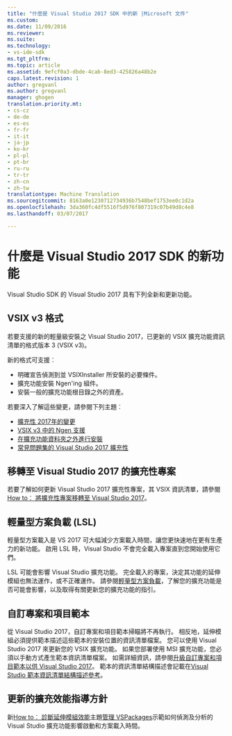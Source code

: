 ```yaml
---
title: "什麼是 Visual Studio 2017 SDK 中的新 |Microsoft 文件"
ms.custom: 
ms.date: 11/09/2016
ms.reviewer: 
ms.suite: 
ms.technology:
- vs-ide-sdk
ms.tgt_pltfrm: 
ms.topic: article
ms.assetid: 9efcf0a3-dbde-4cab-8ed3-425826a48b2e
caps.latest.revision: 1
author: gregvanl
ms.author: gregvanl
manager: ghogen
translation.priority.mt:
- cs-cz
- de-de
- es-es
- fr-fr
- it-it
- ja-jp
- ko-kr
- pl-pl
- pt-br
- ru-ru
- tr-tr
- zh-cn
- zh-tw
translationtype: Machine Translation
ms.sourcegitcommit: 8163a0e1230712734936b7548bef1753ee0c1d2a
ms.openlocfilehash: 3da360fc4df5516f5d976f807319c07b49d8c4e8
ms.lasthandoff: 03/07/2017

---
```

# <a name="what39s-new-in-the-visual-studio-2017-sdk"></a>什麼是 Visual Studio 2017 SDK 的新功能

Visual Studio SDK 的 Visual Studio 2017 具有下列全新和更新功能。

## <a name="vsix-v3-format"></a>VSIX v3 格式

若要支援的新的輕量級安裝之 Visual Studio 2017，已更新的 VSIX 擴充功能資訊清單的格式版本 3 (VSIX v3)。

新的格式可支援︰

* 明確宣告偵測到並 VSIXInstaller 所安裝的必要條件。
* 擴充功能安裝 Ngen'ing 組件。
* 安裝一般的擴充功能根目錄之外的資產。

若要深入了解這些變更，請參閱下列主題︰

* [擴充性 2017年的變更](breaking-changes-2017.md)
* [VSIX v3 中的 Ngen 支援](ngen-support.md)
* [在擴充功能資料夾之外進行安裝](set-install-root.md)
* [常見問題集的 Visual Studio 2017 擴充性](faq-2017.md)

## <a name="migrating-extensibility-project-to-visual-studio-2017"></a>移轉至 Visual Studio 2017 的擴充性專案

若要了解如何更新 Visual Studio 2017 擴充性專案，其 VSIX 資訊清單，請參閱[How to︰ 將擴充性專案移轉至 Visual Studio 2017](how-to-migrate-extensibility-projects-to-visual-studio-2017.md)。

## <a name="lightweight-solution-load-lsl"></a>輕量型方案負載 (LSL)

輕量型方案載入是 VS 2017 可大幅減少方案載入時間，讓您更快速地在更有生產力的新功能。 啟用 LSL 時，Visual Studio 不會完全載入專案直到您開始使用它們。

LSL 可能會影響 Visual Studio 擴充功能。 完全載入的專案，決定其功能的延伸模組也無法運作，或不正確運作。 請參閱[輕量型方案負載](lightweight-solution-load-extension-impact.md)，了解您的擴充功能是否可能會影響，以及取得有關更新您的擴充功能的指引。

## <a name="custom-project-and-item-templates"></a>自訂專案和項目範本

從 Visual Studio 2017，自訂專案和項目範本掃瞄將不再執行。 相反地，延伸模組必須提供範本描述這些範本的安裝位置的資訊清單檔案。 您可以使用 Visual Studio 2017 來更新您的 VSIX 擴充功能。 如果您部署使用 MSI 擴充功能，您必須以手動方式產生範本資訊清單檔案。 如需詳細資訊，請參閱[升級自訂專案和項目範本以供 Visual Studio 2017](../extensibility/upgrading-custom-project-and-item-templates-for-visual-studio-2017.md)。 範本的資訊清單結構描述會記載在[Visual Studio 範本資訊清單結構描述參考](../extensibility/visual-studio-template-manifest-schema-reference.md)。

## <a name="updated-extension-performance-guidelines"></a>更新的擴充效能指導方針

新[How to︰ 診斷延伸模組效能](how-to-diagnose-extension-performance.md)主題[管理 VSPackages](managing-vspackages.md)示範如何偵測及分析的 Visual Studio 擴充功能影響啟動和方案載入時間。

